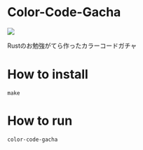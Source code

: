 # Color-Code-Gacha
![](https://github.com/nozo-moto/color-code-gacha/workflows/Rust/badge.svg)

Rustのお勉強がてら作ったカラーコードガチャ

# How to install 
```
make
```

# How to run 

```
color-code-gacha
```
